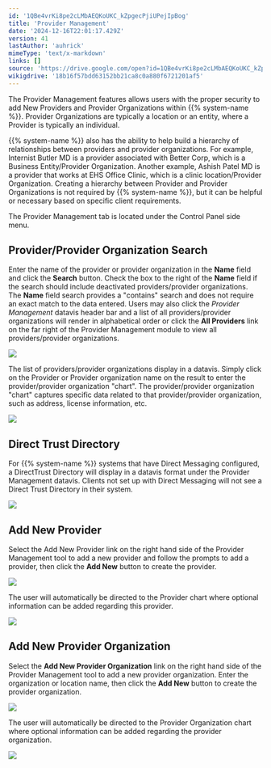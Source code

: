 ```yaml
---
id: '1QBe4vrKi8pe2cLMbAEQKoUKC_kZpgecPjiUPejIpBog'
title: 'Provider Management'
date: '2024-12-16T22:01:17.429Z'
version: 41
lastAuthor: 'auhrick'
mimeType: 'text/x-markdown'
links: []
source: 'https://drive.google.com/open?id=1QBe4vrKi8pe2cLMbAEQKoUKC_kZpgecPjiUPejIpBog'
wikigdrive: '18b16f57bdd63152bb21ca8c0a880f6721201af5'
---
```

The Provider Management features allows users with the proper security to add New Providers and Provider Organizations within {{% system-name %}}. Provider Organizations are typically a location or an entity, where a Provider is typically an individual.

{{% system-name %}} also has the ability to help build a hierarchy of relationships between providers and provider organizations. For example, Internist Butler MD is a provider associated with Better Corp, which is a Business Entity/Provider Organization. Another example, Ashish Patel MD is a provider that works at EHS Office Clinic, which is a clinic location/Provider Organization. Creating a hierarchy between Provider and Provider Organizations is not required by {{% system-name %}}, but it can be helpful or necessary based on specific client requirements.

The Provider Management tab is located under the Control Panel side menu.

## Provider/Provider Organization Search

Enter the name of the provider or provider organization in the **Name** field and click the **Search** button. Check the box to the right of the **Name** field if the search should include deactivated providers/provider organizations. The **Name** field search provides a "contains" search and does not require an exact match to the data entered. Users may also click the *Provider Management* datavis header bar and a list of all providers/provider organizations will render in alphabetical order or click the **All Providers** link on the far right of the Provider Management module to view all providers/provider organizations.

![](../provider-management.assets/702bbea386aa8712bea7fdca84a761a8.png)

The list of providers/provider organizations display in a datavis. Simply click on the Provider or Provider organization name on the result to enter the provider/provider organization "chart". The provider/provider organization "chart" captures specific data related to that provider/provider organization, such as address, license information, etc.

![](../provider-management.assets/94fa59a47ba1a8565d78c9aa418a5dfd.png)

## Direct Trust Directory

For {{% system-name %}} systems that have Direct Messaging configured, a DirectTrust Directory will display in a datavis format under the Provider Management datavis. Clients not set up with Direct Messaging will not see a Direct Trust Directory in their system.

![](../provider-management.assets/bc812d654fc004e033afb4c5b0068e39.png)

## Add New Provider

Select the Add New Provider link on the right hand side of the Provider Management tool to add a new provider and follow the prompts to add a provider, then click the **Add New** button to create the provider.

![](../provider-management.assets/63fc2119b9e85643e26488d6d55d54e1.png)

The user will automatically be directed to the Provider chart where optional information can be added regarding this provider.

![](../provider-management.assets/66d446524a41b2b857e5081dbc4da818.png)

## Add New Provider Organization

Select the **Add New Provider Organization** link on the right hand side of the Provider Management tool to add a new provider organization. Enter the organization or location name, then click the **Add New** button to create the provider organization.

![](../provider-management.assets/908596278b234f87824f208ca0daab2f.png)

The user will automatically be directed to the Provider Organization chart where optional information can be added regarding the provider organization.

![](../provider-management.assets/d5c99faeb848b51d4244f319d5deaf71.png)
